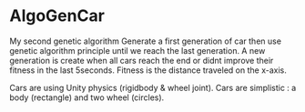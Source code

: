 # AlgoGenCar

My second genetic algorithm
Generate a first generation of car then use genetic algorithm principle until we reach the last generation.
A new generation is create when all cars reach the end or didnt improve their fitness in the last 5seconds.
Fitness is the distance traveled on the x-axis.

Cars are using Unity physics (rigidbody & wheel joint).
Cars are simplistic : a body (rectangle) and two wheel (circles).
